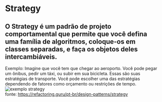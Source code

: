 # Strategy
## O Strategy é um padrão de projeto comportamental que permite que você defina uma família de algoritmos, coloque-os em classes separadas, e faça os objetos deles intercambiáveis.

Exemplo: Imagine que você tem que chegar ao aeroporto. Você pode pegar um ônibus, pedir um táxi, ou subir em sua bicicleta. Essas são suas estratégias de transporte. Você pode escolher uma das estratégias dependendo de fatores como orçamento ou restrições de tempo.
![exemplo strategy](https://user-images.githubusercontent.com/43580298/205751843-194766a4-22f5-4f20-a66a-172006dbe308.png)
<br>
fonte: https://refactoring.guru/pt-br/design-patterns/strategy
